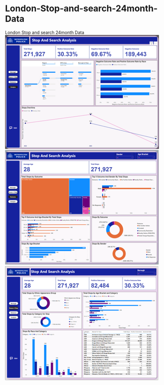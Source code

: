 # London-Stop-and-search-24month-Data
London Stop and search 24month Data
![stop](https://github.com/VIvidDanalyst/London-Stop-and-search-24month-Data/blob/main/Screenshot%202024-05-27%20132832.png)
![search](https://github.com/VIvidDanalyst/London-Stop-and-search-24month-Data/blob/main/Screenshot%202024-05-27%20132855.png)
![search1](https://github.com/VIvidDanalyst/London-Stop-and-search-24month-Data/blob/main/Screenshot%202024-05-27%20132919.png)

